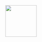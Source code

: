 <div id="header" align="center">
  <img src="[https://media.giphy.com/media/M9gbBd9nbDrOTu1Mqx/giphy.gif](https://media.discordapp.net/attachments/724940553535488041/1142952161165201518/IMG_20230821_035053_862_1.png?width=588&height=377)https://media.discordapp.net/attachments/724940553535488041/1142952161165201518/IMG_20230821_035053_862_1.png?width=588&height=377" width="100"/>
</div>
